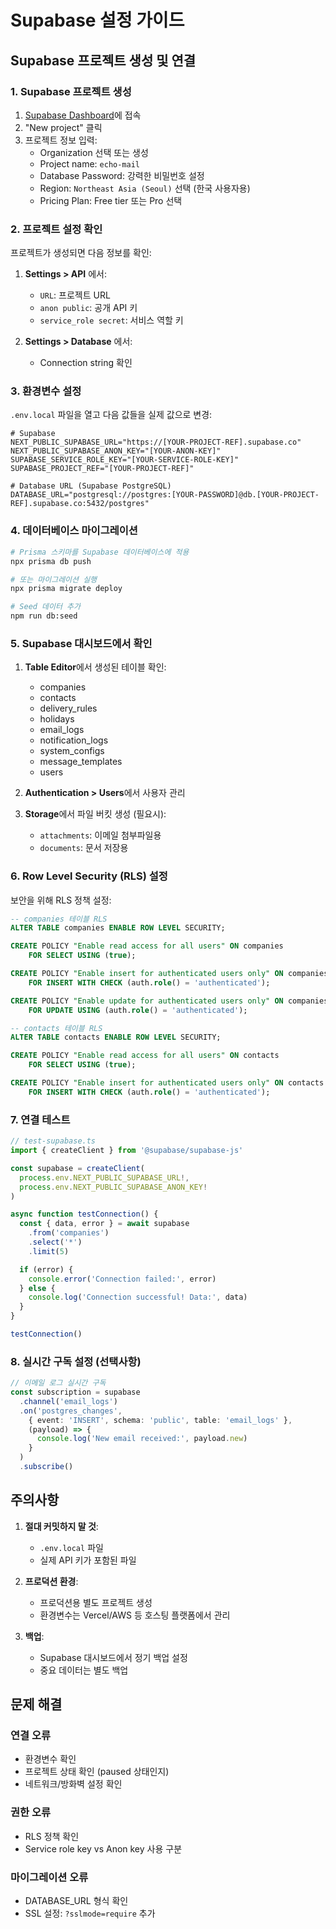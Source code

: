 # Supabase 설정 가이드

## Supabase 프로젝트 생성 및 연결

### 1. Supabase 프로젝트 생성

1. [Supabase Dashboard](https://supabase.com/dashboard)에 접속
2. "New project" 클릭
3. 프로젝트 정보 입력:
   - Organization 선택 또는 생성
   - Project name: `echo-mail`
   - Database Password: 강력한 비밀번호 설정
   - Region: `Northeast Asia (Seoul)` 선택 (한국 사용자용)
   - Pricing Plan: Free tier 또는 Pro 선택

### 2. 프로젝트 설정 확인

프로젝트가 생성되면 다음 정보를 확인:

1. **Settings > API** 에서:
   - `URL`: 프로젝트 URL
   - `anon public`: 공개 API 키
   - `service_role secret`: 서비스 역할 키

2. **Settings > Database** 에서:
   - Connection string 확인

### 3. 환경변수 설정

`.env.local` 파일을 열고 다음 값들을 실제 값으로 변경:

```env
# Supabase
NEXT_PUBLIC_SUPABASE_URL="https://[YOUR-PROJECT-REF].supabase.co"
NEXT_PUBLIC_SUPABASE_ANON_KEY="[YOUR-ANON-KEY]"
SUPABASE_SERVICE_ROLE_KEY="[YOUR-SERVICE-ROLE-KEY]"
SUPABASE_PROJECT_REF="[YOUR-PROJECT-REF]"

# Database URL (Supabase PostgreSQL)
DATABASE_URL="postgresql://postgres:[YOUR-PASSWORD]@db.[YOUR-PROJECT-REF].supabase.co:5432/postgres"
```

### 4. 데이터베이스 마이그레이션

```bash
# Prisma 스키마를 Supabase 데이터베이스에 적용
npx prisma db push

# 또는 마이그레이션 실행
npx prisma migrate deploy

# Seed 데이터 추가
npm run db:seed
```

### 5. Supabase 대시보드에서 확인

1. **Table Editor**에서 생성된 테이블 확인:
   - companies
   - contacts
   - delivery_rules
   - holidays
   - email_logs
   - notification_logs
   - system_configs
   - message_templates
   - users

2. **Authentication > Users**에서 사용자 관리

3. **Storage**에서 파일 버킷 생성 (필요시):
   - `attachments`: 이메일 첨부파일용
   - `documents`: 문서 저장용

### 6. Row Level Security (RLS) 설정

보안을 위해 RLS 정책 설정:

```sql
-- companies 테이블 RLS
ALTER TABLE companies ENABLE ROW LEVEL SECURITY;

CREATE POLICY "Enable read access for all users" ON companies
    FOR SELECT USING (true);

CREATE POLICY "Enable insert for authenticated users only" ON companies
    FOR INSERT WITH CHECK (auth.role() = 'authenticated');

CREATE POLICY "Enable update for authenticated users only" ON companies
    FOR UPDATE USING (auth.role() = 'authenticated');

-- contacts 테이블 RLS
ALTER TABLE contacts ENABLE ROW LEVEL SECURITY;

CREATE POLICY "Enable read access for all users" ON contacts
    FOR SELECT USING (true);

CREATE POLICY "Enable insert for authenticated users only" ON contacts
    FOR INSERT WITH CHECK (auth.role() = 'authenticated');
```

### 7. 연결 테스트

```typescript
// test-supabase.ts
import { createClient } from '@supabase/supabase-js'

const supabase = createClient(
  process.env.NEXT_PUBLIC_SUPABASE_URL!,
  process.env.NEXT_PUBLIC_SUPABASE_ANON_KEY!
)

async function testConnection() {
  const { data, error } = await supabase
    .from('companies')
    .select('*')
    .limit(5)

  if (error) {
    console.error('Connection failed:', error)
  } else {
    console.log('Connection successful! Data:', data)
  }
}

testConnection()
```

### 8. 실시간 구독 설정 (선택사항)

```typescript
// 이메일 로그 실시간 구독
const subscription = supabase
  .channel('email_logs')
  .on('postgres_changes',
    { event: 'INSERT', schema: 'public', table: 'email_logs' },
    (payload) => {
      console.log('New email received:', payload.new)
    }
  )
  .subscribe()
```

## 주의사항

1. **절대 커밋하지 말 것**:
   - `.env.local` 파일
   - 실제 API 키가 포함된 파일

2. **프로덕션 환경**:
   - 프로덕션용 별도 프로젝트 생성
   - 환경변수는 Vercel/AWS 등 호스팅 플랫폼에서 관리

3. **백업**:
   - Supabase 대시보드에서 정기 백업 설정
   - 중요 데이터는 별도 백업

## 문제 해결

### 연결 오류
- 환경변수 확인
- 프로젝트 상태 확인 (paused 상태인지)
- 네트워크/방화벽 설정 확인

### 권한 오류
- RLS 정책 확인
- Service role key vs Anon key 사용 구분

### 마이그레이션 오류
- DATABASE_URL 형식 확인
- SSL 설정: `?sslmode=require` 추가